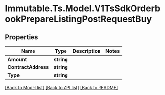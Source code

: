 # Immutable.Ts.Model.V1TsSdkOrderbookPrepareListingPostRequestBuy

## Properties

Name | Type | Description | Notes
------------ | ------------- | ------------- | -------------
**Amount** | **string** |  | 
**ContractAddress** | **string** |  | 
**Type** | **string** |  | 

[[Back to Model list]](../README.md#documentation-for-models) [[Back to API list]](../README.md#documentation-for-api-endpoints) [[Back to README]](../README.md)

